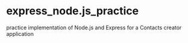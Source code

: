 # express_node.js_practice
practice implementation of Node.js and Express for a Contacts creator application 
